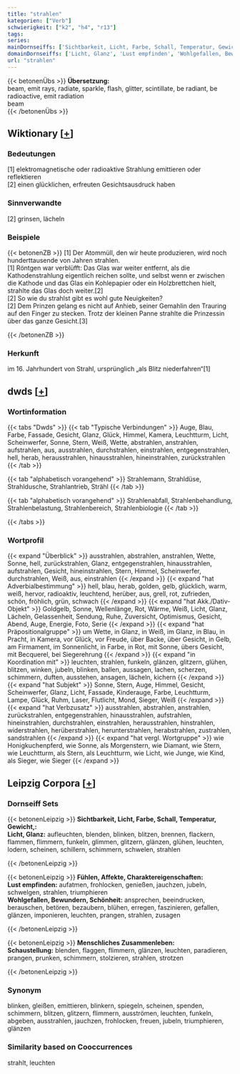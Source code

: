 ```yaml
---
title: "strahlen"
kategorien: ["Verb"]
schwierigkeit: ["k2", "h4", "r13"]
tags:
series:
mainDornseiffs: ['Sichtbarkeit, Licht, Farbe, Schall, Temperatur, Gewicht,', 'Fühlen, Affekte, Charaktereigenschaften', 'Menschliches Zusammenleben']
domainDornseiffs: ['Licht, Glanz', 'Lust empfinden', 'Wohlgefallen, Bewundern, Schönheit', 'Schaustellung']
url: "strahlen"
---
```


{{< betonenÜbs >}}
**Übersetzung:**  
beam, emit rays, radiate, sparkle, flash, glitter, scintillate, be radiant, be radioactive, emit radiation  
beam  
{{< /betonenÜbs >}}

## Wiktionary [[+](https://de.wiktionary.org/wiki/strahlen)]

### Bedeutungen
[1] elektromagnetische oder radioaktive Strahlung emittieren oder reflektieren  
[2] einen glücklichen, erfreuten Gesichtsausdruck haben  

### Sinnverwandte
[2] grinsen, lächeln  

### Beispiele
{{< betonenZB >}}
[1] Der Atommüll, den wir heute produzieren, wird noch hunderttausende von Jahren strahlen.  
[1] Röntgen war verblüfft: Das Glas war weiter entfernt, als die Kathodenstrahlung eigentlich reichen sollte, und selbst wenn er zwischen die Kathode und das Glas ein Kohlepapier oder ein Holzbrettchen hielt, strahlte das Glas doch weiter.[2]  
[2] So wie du strahlst gibt es wohl gute Neuigkeiten?  
[2] Dem Prinzen gelang es nicht auf Anhieb, seiner Gemahlin den Trauring auf den Finger zu stecken. Trotz der kleinen Panne strahlte die Prinzessin über das ganze Gesicht.[3]  

{{< /betonenZB >}}
### Herkunft
im 16. Jahrhundert von Strahl, ursprünglich „als Blitz niederfahren“[1]  



## dwds [[+](https://www.dwds.de/wb/strahlen)]

### Wortinformation
{{< tabs "Dwds" >}}
{{< tab "Typische Verbindungen" >}}
Auge, Blau, Farbe, Fassade, Gesicht, Glanz, Glück, Himmel, Kamera, Leuchtturm, Licht, Scheinwerfer, Sonne, Stern, Weiß, Wette, abstrahlen, anstrahlen, aufstrahlen, aus, ausstrahlen, durchstrahlen, einstrahlen, entgegenstrahlen, hell, herab, herausstrahlen, hinausstrahlen, hineinstrahlen, zurückstrahlen
{{< /tab >}}

{{< tab "alphabetisch vorangehend" >}}
Strahlemann, Strahldüse, Strahldusche, Strahlantrieb, Strähl
{{< /tab >}}

{{< tab "alphabetisch vorangehend" >}}
Strahlenabfall, Strahlenbehandlung, Strahlenbelastung, Strahlenbereich, Strahlenbiologie
{{< /tab >}}

{{< /tabs >}}

### Wortprofil
{{< expand "Überblick" >}} ausstrahlen, abstrahlen, anstrahlen, Wette, Sonne, hell, zurückstrahlen, Glanz, entgegenstrahlen, hinausstrahlen, aufstrahlen, Gesicht, hineinstrahlen, Stern, Himmel, Scheinwerfer, durchstrahlen, Weiß, aus, einstrahlen {{< /expand >}}
{{< expand "hat Adverbialbestimmung" >}} hell, blau, herab, golden, gelb, glücklich, warm, weiß, hervor, radioaktiv, leuchtend, herüber, aus, grell, rot, zufrieden, schön, fröhlich, grün, schwach {{< /expand >}}
{{< expand "hat Akk./Dativ-Objekt" >}} Goldgelb, Sonne, Wellenlänge, Rot, Wärme, Weiß, Licht, Glanz, Lächeln, Gelassenheit, Sendung, Ruhe, Zuversicht, Optimismus, Gesicht, Abend, Auge, Energie, Foto, Serie {{< /expand >}}
{{< expand "hat Präpositionalgruppe" >}} um Wette, in Glanz, in Weiß, im Glanz, in Blau, in Pracht, in Kamera, vor Glück, vor Freude, über Backe, über Gesicht, in Gelb, am Firmament, im Sonnenlicht, in Farbe, in Rot, mit Sonne, übers Gesicht, mit Becquerel, bei Siegerehrung {{< /expand >}}
{{< expand "in Koordination mit" >}} leuchten, strahlen, funkeln, glänzen, glitzern, glühen, blitzen, winken, jubeln, blinken, ballen, aussagen, lachen, scherzen, schimmern, duften, ausstehen, ansagen, lächeln, kichern {{< /expand >}}
{{< expand "hat Subjekt" >}} Sonne, Stern, Auge, Himmel, Gesicht, Scheinwerfer, Glanz, Licht, Fassade, Kinderauge, Farbe, Leuchtturm, Lampe, Glück, Ruhm, Laser, Flutlicht, Mond, Sieger, Weiß {{< /expand >}}
{{< expand "hat Verbzusatz" >}} ausstrahlen, abstrahlen, anstrahlen, zurückstrahlen, entgegenstrahlen, hinausstrahlen, aufstrahlen, hineinstrahlen, durchstrahlen, einstrahlen, herausstrahlen, hinstrahlen, widerstrahlen, herüberstrahlen, herunterstrahlen, herabstrahlen, zustrahlen, sandstrahlen {{< /expand >}}
{{< expand "hat vergl. Wortgruppe" >}} wie Honigkuchenpferd, wie Sonne, als Morgenstern, wie Diamant, wie Stern, wie Leuchtturm, als Stern, als Leuchtturm, wie Licht, wie Junge, wie Kind, als Sieger, wie Sieger {{< /expand >}}

## Leipzig Corpora [[+](https://corpora.uni-leipzig.de/en/res?word=strahlen&corpusId=deu_newscrawl-public_2018)]

### Dornseiff Sets
{{< betonenLeipzig >}}
**Sichtbarkeit, Licht, Farbe, Schall, Temperatur, Gewicht,:**  
**Licht, Glanz:** aufleuchten, blenden, blinken, blitzen, brennen, flackern, flammen, flimmern, funkeln, glimmen, glitzern, glänzen, glühen, leuchten, lodern, scheinen, schillern, schimmern, schwelen, strahlen  

{{< /betonenLeipzig >}}


{{< betonenLeipzig >}}
**Fühlen, Affekte, Charaktereigenschaften:**  
**Lust empfinden:** aufatmen, frohlocken, genießen, jauchzen, jubeln, schwelgen, strahlen, triumphieren  
**Wohlgefallen, Bewundern, Schönheit:** ansprechen, beeindrucken, berauschen, betören, bezaubern, blühen, erregen, faszinieren, gefallen, glänzen, imponieren, leuchten, prangen, strahlen, zusagen  

{{< /betonenLeipzig >}}


{{< betonenLeipzig >}}
**Menschliches Zusammenleben:**  
**Schaustellung:** blenden, flaggen, flimmern, glänzen, leuchten, paradieren, prangen, prunken, schimmern, stolzieren, strahlen, strotzen  

{{< /betonenLeipzig >}}

### Synonym
blinken, gleißen, emittieren, blinkern, spiegeln, scheinen, spenden, schimmern, blitzen, glitzern, flimmern, ausströmen, leuchten, funkeln, abgeben, ausstrahlen, jauchzen, frohlocken, freuen, jubeln, triumphieren, glänzen


### Similarity based on Cooccurrences
strahlt, leuchten

